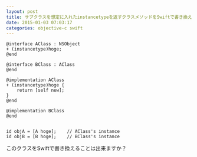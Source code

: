 ```yaml
---
layout: post
title: サブクラスを想定に入れたinstancetypeを返すクラスメソッドをSwiftで書き換える方法は？
date: 2015-01-03 07:03:17
categories: objective-c swift
---
```

<!-- {% raw %} -->
<pre><code>@interface AClass : NSObject
+ (instancetype)hoge;
@end

@interface BClass : AClass
@end

@implementation AClass
+ (instancetype)hoge {
    return [self new];
}
@end

@implementation BClass
@end


id objA = [A hoge];    // AClass's instance
id objB = [B hoge];    // BClass's instance
</code></pre>

<p>このクラスをSwiftで書き換えることは出来ますか？</p>
<!-- {% endraw %} -->
